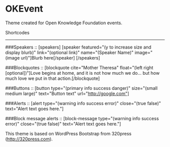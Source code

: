 OKEvent
=======



Theme created for Open Knowledge Foundation events.

Shortcodes
__________

###Speakers
::
[speakers]
[speaker featured="(y to increase size and display blurb)" link="(optional link)" name="(Speaker Name)" image="(image url)"]Blurb here[/speaker]
[/speakers]

###Blockquotes
::
[blockquote cite="Mother Theresa" float="(left right [optional])"]Love begins at home, and it is not how much we do... but how much love we put in that action.[/blockquote]

###Buttons
::
[button type="(primary info success danger)" size="(small medium large)" text="Button text" url="http://google.com"]

###Alerts
::
[alert type="(warning info success error)" close="(true false)" text="Alert text goes here."]

###Block message alerts
::
[block-message type="(warning info success error)" close="(true false)" text="Alert text goes here."]


This theme is based on WordPress Bootstrap from 320press (http://320press.com).
